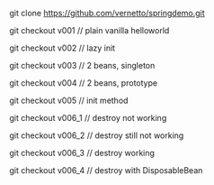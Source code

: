 git clone https://github.com/vernetto/springdemo.git

git checkout v001 // plain vanilla helloworld

git checkout v002 // lazy init

git checkout v003 // 2 beans, singleton

git checkout v004 // 2 beans, prototype

git checkout v005 // init method

git checkout v006_1 // destroy not working

git checkout v006_2 // destroy still not working

git checkout v006_3 // destroy working

git checkout v006_4 // destroy with DisposableBean 


  